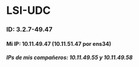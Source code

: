 # LSI-UDC

### ID: 3.2.7-49.47

#### Mi IP: 10.11.49.47 (10.11.51.47 por ens34)

##### IPs de mis compañeros: 10.11.49.55 y 10.11.49.58

